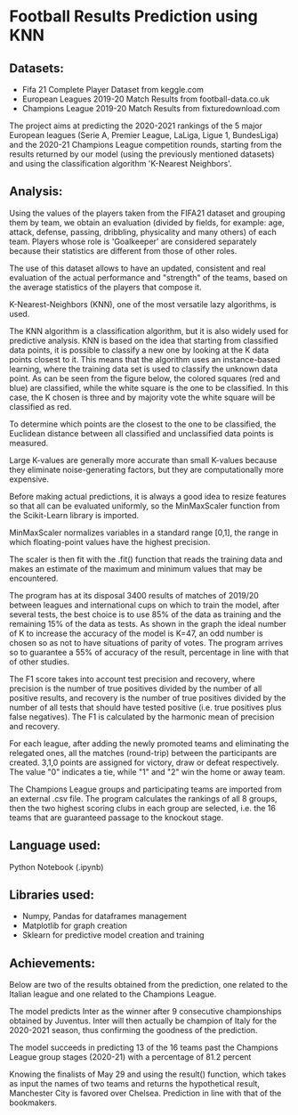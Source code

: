 # Football Results Prediction using KNN

## Datasets:
- Fifa 21 Complete Player Dataset from keggle.com
- European Leagues 2019-20 Match Results from football-data.co.uk
- Champions League 2019-20 Match Results from fixturedownload.com


The project aims at predicting the 2020-2021 rankings of the 5 major European leagues (Serie A, Premier League, LaLiga, Ligue 1, BundesLiga) and the 2020-21 Champions League competition rounds, starting from the results returned by our model (using the previously mentioned datasets) and using the classification algorithm 'K-Nearest Neighbors'.

## Analysis:

Using the values of the players taken from the FIFA21 dataset and grouping them by team, we obtain an evaluation (divided by fields, for example: age, attack, defense, passing, dribbling, physicality and many others) of each team. Players whose role is 'Goalkeeper' are considered separately because their statistics are different from those of other roles.

The use of this dataset allows to have an updated, consistent and real evaluation of the actual performance and "strength" of the teams, based on the average statistics of the players that compose it.

K-Nearest-Neighbors (KNN), one of the most versatile lazy algorithms, is used.

The KNN algorithm is a classification algorithm, but it is also widely used for predictive analysis. KNN is based on the idea that starting from classified data points, it is possible to classify a new one by looking at the K data points closest to it. This means that the algorithm uses an instance-based learning, where the training data set is used to classify the unknown data point. As can be seen from the figure below, the colored squares (red and blue) are classified, while the white square is the one to be classified. In this case, the K chosen is three and by majority vote the white square will be classified as red.

To determine which points are the closest to the one to be classified, the Euclidean distance between all classified and unclassified data points is measured.

Large K-values are generally more accurate than small K-values because they eliminate noise-generating factors, but they are computationally more expensive.

Before making actual predictions, it is always a good idea to resize features so that all can be evaluated uniformly, so the MinMaxScaler function from the Scikit-Learn library is imported.
 
MinMaxScaler normalizes variables in a standard range [0,1], the range in which floating-point values have the highest precision.

The scaler is then fit with the .fit() function that reads the training data and makes an estimate of the maximum and minimum values that may be encountered.


The program has at its disposal 3400 results of matches of 2019/20 between leagues and international cups on which to train the model, after several tests, the best choice is to use 85% of the data as training and the remaining 15% of the data as tests.
As shown in the graph the ideal number of K to increase the accuracy of the model is K=47, an odd number is chosen so as not to have situations of parity of votes. The program arrives so to guarantee a 55% of accuracy of the result, percentage in line with that of other studies.

The F1 score takes into account test precision and recovery, where precision is the number of true positives divided by the number of all positive results, and recovery is the number of true positives divided by the number of all tests that should have tested positive (i.e. true positives plus false negatives). The F1 is calculated by the harmonic mean of precision and recovery.

For each league, after adding the newly promoted teams and eliminating the relegated ones, all the matches (round-trip) between the participants are created. 3,1,0 points are assigned for victory, draw or defeat respectively. The value "0" indicates a tie, while "1" and "2" win the home or away team.
 
The Champions League groups and participating teams are imported from an external .csv file. The program calculates the rankings of all 8 groups, then the two highest scoring clubs in each group are selected, i.e. the 16 teams that are guaranteed passage to the knockout stage.

## Language used:

Python Notebook (.ipynb)

## Libraries used:

- Numpy, Pandas for dataframes management
- Matplotlib for graph creation
- Sklearn for predictive model creation and training

## Achievements:
Below are two of the results obtained from the prediction, one related to the Italian league and one related to the Champions League.

The model predicts Inter as the winner after 9 consecutive championships obtained by Juventus. Inter will then actually be champion of Italy for the 2020-2021 season, thus confirming the goodness of the prediction.

The model succeeds in predicting 13 of the 16 teams past the Champions League group stages (2020-21) with a percentage of 81.2 percent

Knowing the finalists of May 29 and using the result() function, which takes as input the names of two teams and returns the hypothetical result, Manchester City is favored over Chelsea. Prediction in line with that of the bookmakers.

